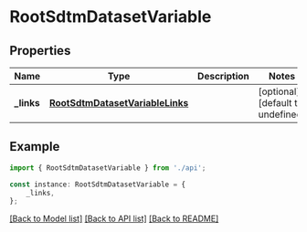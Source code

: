 # RootSdtmDatasetVariable


## Properties

Name | Type | Description | Notes
------------ | ------------- | ------------- | -------------
**_links** | [**RootSdtmDatasetVariableLinks**](RootSdtmDatasetVariableLinks.md) |  | [optional] [default to undefined]

## Example

```typescript
import { RootSdtmDatasetVariable } from './api';

const instance: RootSdtmDatasetVariable = {
    _links,
};
```

[[Back to Model list]](../README.md#documentation-for-models) [[Back to API list]](../README.md#documentation-for-api-endpoints) [[Back to README]](../README.md)
